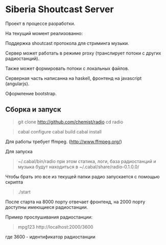 Siberia Shoutcast Server
=======================

Проект в процессе разработки.

На текущий момент реализованно:

Поддержка shoutcast протокола для стриминга музыки.

Сервер может работать в режиме proxy (транслирует потоки с других радиостанций).

Также может формировать потоки с локальных файлов.

Серверная часть написанна на haskell, фронтенд на javascript (angularjs).

Оформление bootstrap.


Сборка и запуск
--------------

> git clone http://github.com/chemist/radio
> cd radio

> cabal configure
> cabal build
> cabal install

Для работы требует ffmpeg. (http://www.ffmpeg.org/)

Для запуска 
> ~/.cabal/bin/radio
при этом статика, логи, база радиостанций и музыка будут находиться в ~/.cabal/share/radio-0.1.0.0/

Чтобы брать это все из текущей папки радио запускается с помощью скрипта
> ./start

После старта на 8000 порту отвечает фронтенд, на 2000 порту доступны имеющиеся радиостанции.

Пример прослушивания радиостанции:

> mpg123 http://localhost:2000/3600

где 3600 - идентификатор радиостанции
